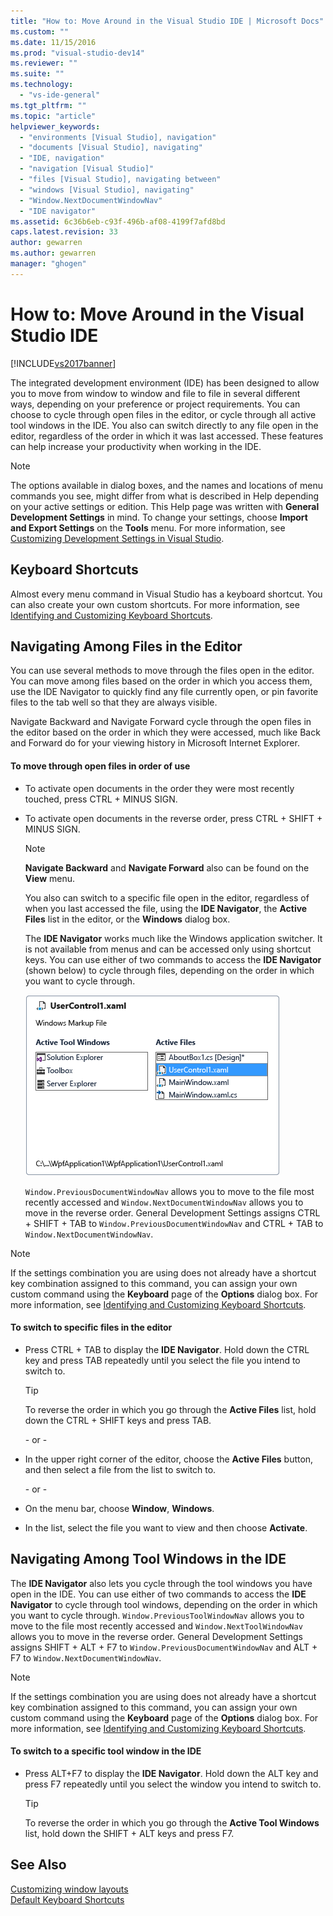 ```yaml
---
title: "How to: Move Around in the Visual Studio IDE | Microsoft Docs"
ms.custom: ""
ms.date: 11/15/2016
ms.prod: "visual-studio-dev14"
ms.reviewer: ""
ms.suite: ""
ms.technology: 
  - "vs-ide-general"
ms.tgt_pltfrm: ""
ms.topic: "article"
helpviewer_keywords: 
  - "environments [Visual Studio], navigation"
  - "documents [Visual Studio], navigating"
  - "IDE, navigation"
  - "navigation [Visual Studio]"
  - "files [Visual Studio], navigating between"
  - "windows [Visual Studio], navigating"
  - "Window.NextDocumentWindowNav"
  - "IDE navigator"
ms.assetid: 6c36b6eb-c93f-496b-af08-4199f7afd8bd
caps.latest.revision: 33
author: gewarren
ms.author: gewarren
manager: "ghogen"
---
```

# How to: Move Around in the Visual Studio IDE
[!INCLUDE[vs2017banner](../includes/vs2017banner.md)]

The integrated development environment (IDE) has been designed to allow you to move from window to window and file to file in several different ways, depending on your preference or project requirements. You can choose to cycle through open files in the editor, or cycle through all active tool windows in the IDE. You also can switch directly to any file open in the editor, regardless of the order in which it was last accessed. These features can help increase your productivity when working in the IDE.  
  
> [!NOTE]
>  The options available in dialog boxes, and the names and locations of menu commands you see, might differ from what is described in Help depending on your active settings or edition. This Help page was written with **General Development Settings** in mind. To change your settings, choose **Import and Export Settings** on the **Tools** menu. For more information, see [Customizing Development Settings in Visual Studio](http://msdn.microsoft.com/en-us/22c4debb-4e31-47a8-8f19-16f328d7dcd3).  
  
## Keyboard Shortcuts  
 Almost every menu command in Visual Studio has a keyboard shortcut. You can also create your own custom shortcuts. For more information, see [Identifying and Customizing Keyboard Shortcuts](../ide/identifying-and-customizing-keyboard-shortcuts-in-visual-studio.md).  
  
## Navigating Among Files in the Editor  
 You can use several methods to move through the files open in the editor. You can move among files based on the order in which you access them, use the IDE Navigator to quickly find any file currently open, or pin favorite files to the tab well so that they are always visible.  
  
 Navigate Backward and Navigate Forward cycle through the open files in the editor based on the order in which they were accessed, much like Back and Forward do for your viewing history in Microsoft Internet Explorer.  
  
#### To move through open files in order of use  
  
- To activate open documents in the order they were most recently touched, press CTRL + MINUS SIGN.  
  
- To activate open documents in the reverse order, press CTRL + SHIFT + MINUS SIGN.  
  
  > [!NOTE]
  >  **Navigate Backward** and **Navigate Forward** also can be found on the **View** menu.  
  
  You also can switch to a specific file open in the editor, regardless of when you last accessed the file, using the **IDE Navigator**, the **Active Files** list in the editor, or the **Windows** dialog box.  
  
  The **IDE Navigator** works much like the Windows application switcher. It is not available from menus and can be accessed only using shortcut keys. You can use either of two commands to access the **IDE Navigator** (shown below) to cycle through files, depending on the order in which you want to cycle through.  
  
  ![Visual Studio IDE Navigator](../ide/media/vs2015-ide-navigator.png "VS2015_IDE_Navigator")  
  
  `Window.PreviousDocumentWindowNav` allows you to move to the file most recently accessed and `Window.NextDocumentWindowNav` allows you to move in the reverse order. General Development Settings assigns CTRL + SHIFT + TAB to `Window.PreviousDocumentWindowNav` and CTRL + TAB to `Window.NextDocumentWindowNav`.  
  
> [!NOTE]
>  If the settings combination you are using does not already have a shortcut key combination assigned to this command, you can assign your own custom command using the **Keyboard** page of the **Options** dialog box. For more information, see [Identifying and Customizing Keyboard Shortcuts](../ide/identifying-and-customizing-keyboard-shortcuts-in-visual-studio.md).  
  
#### To switch to specific files in the editor  
  
-   Press CTRL + TAB to display the **IDE Navigator**. Hold down the CTRL key and press TAB repeatedly until you select the file you intend to switch to.  
  
    > [!TIP]
    >  To reverse the order in which you go through the **Active Files** list, hold down the CTRL + SHIFT keys and press TAB.  
  
     \- or -  
  
-   In the upper right corner of the editor, choose the **Active Files** button, and then select a file from the list to switch to.  
  
     \- or -  
  
-   On the menu bar, choose **Window**, **Windows**.  
  
-   In the list, select the file you want to view and then choose **Activate**.  
  
## Navigating Among Tool Windows in the IDE  
 The **IDE Navigator** also lets you cycle through the tool windows you have open in the IDE. You can use either of two commands to access the **IDE Navigator** to cycle through tool windows, depending on the order in which you want to cycle through. `Window.PreviousToolWindowNav` allows you to move to the file most recently accessed and `Window.NextToolWindowNav` allows you to move in the reverse order. General Development Settings assigns SHIFT + ALT + F7 to `Window.PreviousDocumentWindowNav` and ALT + F7 to `Window.NextDocumentWindowNav`.  
  
> [!NOTE]
>  If the settings combination you are using does not already have a shortcut key combination assigned to this command, you can assign your own custom command using the **Keyboard** page of the **Options** dialog box. For more information, see [Identifying and Customizing Keyboard Shortcuts](../ide/identifying-and-customizing-keyboard-shortcuts-in-visual-studio.md).  
  
#### To switch to a specific tool window in the IDE  
  
-   Press ALT+F7 to display the **IDE Navigator**. Hold down the ALT key and press F7 repeatedly until you select the window you intend to switch to.  
  
    > [!TIP]
    >  To reverse the order in which you go through the **Active Tool Windows** list, hold down the SHIFT + ALT keys and press F7.  
  
## See Also  
 [Customizing window layouts](../ide/customizing-window-layouts-in-visual-studio.md)   
 [Default Keyboard Shortcuts](../ide/default-keyboard-shortcuts-in-visual-studio.md)





